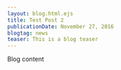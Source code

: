 ```yaml
---
layout: blog.html.ejs
title: Test Post 2
publicationDate: November 27, 2016
blogtag: news
teaser: This is a blog teaser
---
```


Blog content